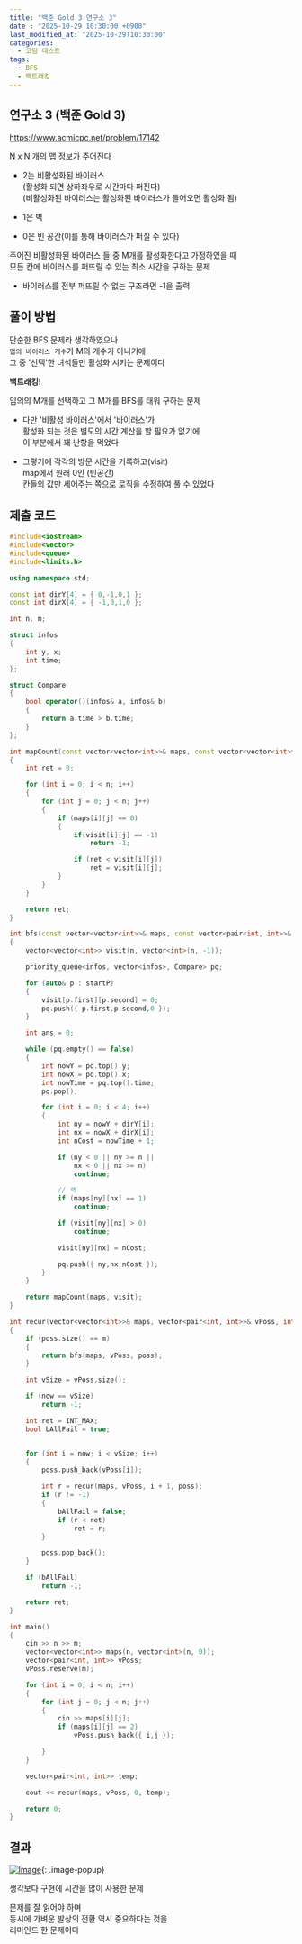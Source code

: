 ```yaml
---
title: "백준 Gold 3 연구소 3"
date : "2025-10-29 10:30:00 +0900"
last_modified_at: "2025-10-29T10:30:00"
categories:
  - 코딩 테스트
tags:
  - BFS
  - 백트래킹
---
```


## 연구소 3 (백준 Gold 3)
<https://www.acmicpc.net/problem/17142><br>

N x N 개의 맵 정보가 주어진다<br>

- 2는 비활성화된 바이러스<br>
  (활성화 되면 상하좌우로 시간마다 퍼진다)<br>
  (비활성화된 바이러스는 활성화된 바이러스가 들어오면 활성화 됨)<br>

- 1은 벽<br>

- 0은 빈 공간(이를 통해 바이러스가 퍼질 수 있다)<br>

주어진 비활성화된 바이러스 들 중 M개를 활성화한다고 가정하였을 때<br>
모든 칸에 바이러스를 퍼뜨릴 수 있는 최소 시간을 구하는 문제<br>

- 바이러스를 전부 퍼뜨릴 수 없는 구조라면 -1을 출력<br>

## 풀이 방법
단순한 BFS 문제라 생각하였으나<br>
`맵의 바이러스 개수`가 M의 개수가 아니기에<br>
그 중 '선택'한 녀석들만 활성화 시키는 문제이다<br>

**백트래킹**!<br>

임의의 M개를 선택하고 그 M개를 BFS를 태워 구하는 문제<br>

- 다만 '비활성 바이러스'에서 '바이러스'가<br>
  활성화 되는 것은 별도의 시간 계산을 할 필요가 없기에<br>
  이 부분에서 꽤 난항을 먹었다<br>
  
- 그렇기에 각각의 방문 시간을 기록하고(visit)<br>
  map에서 원래 0인 (빈공간)<br>
  칸들의 값만 세어주는 쪽으로 로직을 수정하여 풀 수 있었다<br>

## 제출 코드

```cpp
#include<iostream>
#include<vector>
#include<queue>
#include<limits.h>

using namespace std;

const int dirY[4] = { 0,-1,0,1 };
const int dirX[4] = { -1,0,1,0 };

int n, m;

struct infos
{
	int y, x;
	int time;
};

struct Compare
{
	bool operator()(infos& a, infos& b)
	{
		return a.time > b.time;
	}
};

int mapCount(const vector<vector<int>>& maps, const vector<vector<int>>& visit)
{
	int ret = 0;

	for (int i = 0; i < n; i++)
	{
		for (int j = 0; j < n; j++)
		{
			if (maps[i][j] == 0)
			{
				if(visit[i][j] == -1)
					return -1;

				if (ret < visit[i][j])
					ret = visit[i][j];
			}
		}
	}

	return ret;
}

int bfs(const vector<vector<int>>& maps, const vector<pair<int, int>>& vPoss, vector<pair<int, int>>& startP)
{
	vector<vector<int>> visit(n, vector<int>(n, -1));

	priority_queue<infos, vector<infos>, Compare> pq;

	for (auto& p : startP)
	{
		visit[p.first][p.second] = 0;
		pq.push({ p.first,p.second,0 });
	}

	int ans = 0;

	while (pq.empty() == false)
	{
		int nowY = pq.top().y;
		int nowX = pq.top().x;
		int nowTime = pq.top().time;
		pq.pop();

		for (int i = 0; i < 4; i++)
		{
			int ny = nowY + dirY[i];
			int nx = nowX + dirX[i];
			int nCost = nowTime + 1;

			if (ny < 0 || ny >= n ||
				nx < 0 || nx >= n)
				continue;

			// 벽
			if (maps[ny][nx] == 1)
				continue;

			if (visit[ny][nx] > 0)
				continue;

			visit[ny][nx] = nCost;

			pq.push({ ny,nx,nCost });
		}
	}

	return mapCount(maps, visit);
}

int recur(vector<vector<int>>& maps, vector<pair<int, int>>& vPoss, int now, vector<pair<int, int>>& poss)
{
	if (poss.size() == m)
	{
		return bfs(maps, vPoss, poss);
	}

	int vSize = vPoss.size();

	if (now == vSize)
		return -1;

	int ret = INT_MAX;
	bool bAllFail = true;


	for (int i = now; i < vSize; i++)
	{
		poss.push_back(vPoss[i]);

		int r = recur(maps, vPoss, i + 1, poss);
		if (r != -1)
		{
			bAllFail = false;
			if (r < ret)
				ret = r;
		}

		poss.pop_back();
	}

	if (bAllFail)
		return -1;

	return ret;
}

int main()
{
	cin >> n >> m;
	vector<vector<int>> maps(n, vector<int>(n, 0));
	vector<pair<int, int>> vPoss;
	vPoss.reserve(m);

	for (int i = 0; i < n; i++)
	{
		for (int j = 0; j < n; j++)
		{
			cin >> maps[i][j];
			if (maps[i][j] == 2)
				vPoss.push_back({ i,j });

		}
	}

	vector<pair<int, int>> temp;

	cout << recur(maps, vPoss, 0, temp);

	return 0;
}
```

## 결과
[![Image](https://github.com/user-attachments/assets/02ba9a2c-6311-4775-aa02-445047f45b2a)](https://github.com/user-attachments/assets/02ba9a2c-6311-4775-aa02-445047f45b2a){: .image-popup}<br>

생각보다 구현에 시간을 많이 사용한 문제<br>

문제를 잘 읽어야 하며<br>
동시에 가벼운 발상의 전환 역시 중요하다는 것을<br>
리마인드 한 문제이다<br>
